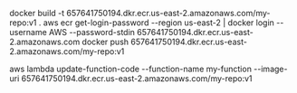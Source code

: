 docker build -t 657641750194.dkr.ecr.us-east-2.amazonaws.com/my-repo:v1 .
aws ecr get-login-password --region us-east-2 | docker login --username AWS --password-stdin 657641750194.dkr.ecr.us-east-2.amazonaws.com
docker push 657641750194.dkr.ecr.us-east-2.amazonaws.com/my-repo:v1

aws lambda update-function-code --function-name my-function --image-uri 657641750194.dkr.ecr.us-east-2.amazonaws.com/my-repo:v1